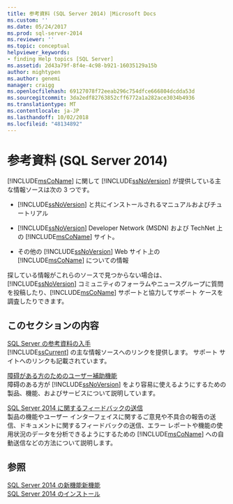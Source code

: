```yaml
---
title: 参考資料 (SQL Server 2014) |Microsoft Docs
ms.custom: ''
ms.date: 05/24/2017
ms.prod: sql-server-2014
ms.reviewer: ''
ms.topic: conceptual
helpviewer_keywords:
- finding Help topics [SQL Server]
ms.assetid: 2d43a79f-8f4e-4c98-b921-16035129a15b
author: mightypen
ms.author: genemi
manager: craigg
ms.openlocfilehash: 69127078f72eeab296c754dfce666804dcdda53d
ms.sourcegitcommit: 3da2edf82763852cff6772a1a282ace3034b4936
ms.translationtype: MT
ms.contentlocale: ja-JP
ms.lasthandoff: 10/02/2018
ms.locfileid: "48134892"
---
```

# <a name="getting-assistance-sql-server-2014"></a>参考資料 (SQL Server 2014)
  [!INCLUDE[msCoName](../includes/msconame-md.md)] に関して [!INCLUDE[ssNoVersion](../includes/ssnoversion-md.md)] が提供している主な情報ソースは次の 3 つです。  
  
-   [!INCLUDE[ssNoVersion](../includes/ssnoversion-md.md)] と共にインストールされるマニュアルおよびチュートリアル  
  
-   [!INCLUDE[ssNoVersion](../includes/ssnoversion-md.md)] Developer Network (MSDN) および TechNet 上の [!INCLUDE[msCoName](../includes/msconame-md.md)] サイト。  
  
-   その他の [!INCLUDE[ssNoVersion](../includes/ssnoversion-md.md)] Web サイト上の [!INCLUDE[msCoName](../includes/msconame-md.md)] についての情報  
  
 探している情報がこれらのソースで見つからない場合は、[!INCLUDE[ssNoVersion](../includes/ssnoversion-md.md)] コミュニティのフォーラムやニュースグループに質問を投稿したり、[!INCLUDE[msCoName](../includes/msconame-md.md)] サポートと協力してサポート ケースを調査したりできます。  
  
## <a name="in-this-section"></a>このセクションの内容  
 [SQL Server の参考資料の入手](../../2014/getting-started/getting-sql-server-assistance.md)  
 [!INCLUDE[ssCurrent](../includes/sscurrent-md.md)] の主な情報ソースへのリンクを提供します。 サポート サイトへのリンクも記載されています。  
  
 [障碍がある方のためのユーザー補助機能](../../2014/getting-started/accessibility-for-people-with-disabilities.md)  
 障碍のある方が [!INCLUDE[ssNoVersion](../includes/ssnoversion-md.md)] をより容易に使えるようにするための製品、機能、およびサービスについて説明しています。  
  
 [SQL Server 2014 に関するフィードバックの送信](../../2014/getting-started/providing-feedback-for-sql-server-2014.md)  
 製品の機能やユーザー インターフェイスに関するご意見や不具合の報告の送信、ドキュメントに関するフィードバックの送信、エラー レポートや機能の使用状況のデータを分析できるようにするための [!INCLUDE[msCoName](../includes/msconame-md.md)] への自動送信などの方法について説明します。  
  
## <a name="see-also"></a>参照  
 [SQL Server 2014 の新機能新機能](../sql-server/what-s-new-in-sql-server-2016.md)   
 [SQL Server 2014 のインストール](../database-engine/install-windows/installation-for-sql-server.md)  
  
  
